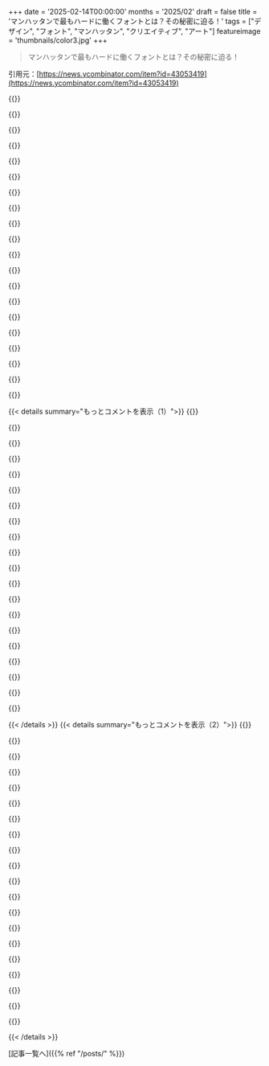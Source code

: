 +++
date = '2025-02-14T00:00:00'
months = '2025/02'
draft = false
title = 'マンハッタンで最もハードに働くフォントとは？その秘密に迫る！'
tags = ["デザイン", "フォント", "マンハッタン", "クリエイティブ", "アート"]
featureimage = 'thumbnails/color3.jpg'
+++

> マンハッタンで最もハードに働くフォントとは？その秘密に迫る！

引用元：[https://news.ycombinator.com/item?id=43053419](https://news.ycombinator.com/item?id=43053419)

{{<matomeQuote body="手書きのレタリングを習ってた頃を思い出して、Leroyの映像を見て嬉しかった。でも、Leroyを使うのはちょっとズルい気がしたよ。完璧な仕上がりはいいけど、スキルをパターンに置き換えるのは本当に良いこととは思えなかった。今でも昔の研究論文に手書きの地図やグラフがあったりするのを見るのが好きなんだ。" userName="bluenose69" createdAt="2025-02-15T11:11:56" color="#ff5c5c">}}

{{<matomeQuote body="確かに、レタリングガイドを使うことで複数の人が同じ絵を描けたよね。それでも、それぞれの技術やスキルで仲間が自分の作品を認識できたし。完璧な手書き文字を書く人を知ってるけど、彼は模写は嫌いで、ジャズに没頭してたよ。" userName="specialist" createdAt="2025-02-15T12:06:42" color="">}}

{{<matomeQuote body="＞ああ、模造は嫌ってジャズに没頭してた。Neil Caffreyが誇りに思うね！" userName="vinceguidry" createdAt="2025-02-15T15:40:09" color="">}}

{{<matomeQuote body="父がLeroyの話を延々とするのが面白かった。デザイン学校に入った時、最初に聞かれたのがLeroyのこと。僕たちはマッキントッシュのラボで学んだけど、Leroyを使ったことはなかったな。" userName="detourdog" createdAt="2025-02-15T11:43:34" color="">}}

{{<matomeQuote body="このフォントは子供の頃から見かけてて、歴史を知らなかったけど、面白い話だね。このフォントを見ると、真剣な情報で注意しないと危ないと感じる。工業用の標識とかにはぴったりな感じがする。" userName="chiph" createdAt="2025-02-15T18:09:30" color="#ff5c5c">}}

{{<matomeQuote body="著者によると、このフォントには奇妙なところもあるみたい。実際は特に真剣なフォントじゃないけど、真剣な場面で使われてるからそう思い込むんだろうね。金属に刻まれた文字は本当に重みがある。" userName="GuB-42" createdAt="2025-02-15T22:24:44" color="#45d325">}}

{{<matomeQuote body="NYの商業ビルでBMS/BASシステムのコードを書いてた頃を思い出す。あのフォントが、コントロールの重要性を表現していて、すごく気に入ってた。この深掘りはとても楽しかったよ、作者に感謝したい。" userName="technol0gic" createdAt="2025-02-15T11:10:17" color="#ff5733">}}

{{<matomeQuote body="ありがとう、すごく感謝してる。ヴィンテージスタイルの宇宙船シミュレーターを作ってて、コックピットのフォントに困ってた。古いApollo宇宙船のフォントが分かって嬉しい。" userName="vertnerd" createdAt="2025-02-15T13:08:24" color="#45d325">}}

{{<matomeQuote body="著者は順序が逆だと思う。これは会社のフォントとして始まったわけじゃない。手書きでレタリングを学んだのが始まりで、その後、ステンシルやフォントになったんだ。" userName="60654" createdAt="2025-02-14T22:43:01" color="">}}

{{<matomeQuote body="＞フォントは会社から生まれたわけではない。TFAはそんな主張してないよ。フォントはスタイルの具体的な実例で、TFAはその具体例の歴史についてだ。" userName="fenomas" createdAt="2025-02-15T06:01:04" color="#ff33a1">}}

{{<matomeQuote body="もちろん、ステンシルやパターンについての詳細は読んだよ。でも言いたいのは、ドラフティングスタイルで同じようなフォントがたくさんあるけど、Gortonはそのうちの一つに過ぎない。" userName="60654" createdAt="2025-02-15T23:05:34" color="">}}

{{<matomeQuote body="＞ドラフティングスタイルには様々な具現化がある。でも、古いレタリングガイドを開いてみると、形状が違っていることがわかるはず。それぞれのフォントは、特定の形状を持っているって主張してるんだ。" userName="fenomas" createdAt="2025-02-16T02:11:39" color="">}}

{{<matomeQuote body="あなたの主張が正しいなら、ドラフティングスタイルのフォントに似たバリエーションがあるはずだよね。記事の写真を見てみると、結構様々な形があるよ。最初の2つのキーボードのセットでは、6や9、0、R、Sの形に違いが見えるし、次のプレートの写真でもGやSの形が異なるのがわかるよ。このことは、プレートや看板の様々な組み合わせを見ても繰り返されるんだ。著者はANSIやDINの基準について話した後、Gortonが1968年にMIL-SPEC-33558として米軍に認められたって言ってるけど、出されているサンプルはGortonとは全然違う形なんだよね。要するに、Gortonが特に存在するわけじゃなくて、ドラフティングスタイルがたくさんのバリエーションで存在しているということだよ。" userName="60654" createdAt="2025-02-16T04:26:00" color="#ff5c5c">}}

{{<matomeQuote body="GortonがLeroyを生んで、それが広く使われる図面テンプレートを通じてデファクトの技術描画標準になったんだと思うよ。Leroyと君が言った基準の間の違いは、あまりに小さいように思える。" userName="fasola" createdAt="2025-02-16T05:59:00" color="">}}

{{<matomeQuote body="その通りだと思う！技術図面でよく教えられていた良いレタリングスタイルに基づいてフォントが生まれた可能性が高いと思う。1883年のStandard Letteringとかも見ると、その時代にはすでに基本的なレタリングが常識だったんだなと思う。" userName="tmoertel" createdAt="2025-02-15T04:00:52" color="">}}

{{<matomeQuote body="三の形がフラットなトップのものは”banker's 3”という反偽造対策。トランプにもこのスタイルが使われてるんだ。そんなに古いものから派生してるかは疑問だけど、Gortonの特定の彫刻機からは来てないと思う。" userName="card_zero" createdAt="2025-02-15T04:07:29" color="">}}

{{<matomeQuote body="ドイツのナンバープレートにも使われていて、部分的にその理由からだと思う。" userName="eCa" createdAt="2025-02-15T17:48:12" color="">}}

{{<matomeQuote body="＞1895年に発表されたTECHNICAL DRAWING SERIESの一部としてのA TEXT-BOOK OF FREE-HAND LETTERINGが記事に挙げられていた。文章中で、単純な技術的な書き方の基準は既に存在していて、新しいフォントの外観に影響を与えた可能性が高いって言ってる。" userName="zimpenfish" createdAt="2025-02-15T11:43:40" color="">}}

{{<matomeQuote body="長いエッセイだったし、自分もほとんど流し読みしたけど、著者は確かにそれについて言及してて、君がリンクした1895年の本からの写真もあったよ。" userName="frogpelt" createdAt="2025-02-15T15:22:04" color="">}}

{{<matomeQuote body="こんなに素晴らしい記事を読み、興味深いテーマに数百マイルも調査して、HNの誰かがもっとよく知っていると確信できる。疑いはない、ただ知っている。編集：厳しい言い方に聞こえるかもしれないけど、そんなことはない、君は正しいかもしれないけど、こんなに美しい作品を読んだ後に君の反応は、本当にとても残念だった。" userName="rambambram" createdAt="2025-02-15T09:32:08" color="">}}

{{< details summary="もっとコメントを表示（1）">}}
{{<matomeQuote body="学校でその書き方を学んだ（ドイツ語でNormschrift）。このフォントの起源はここにあると思うけど、記事を読んで著者が間違っているとは思わない。ただ、彼らにとっては明白なことだったから強調が足りなかっただけかも。これはフォントの具体的な表現の起源を明らかにする物語であって、フォントファミリーがどこから来ているかについてのテキストではない気がする。" userName="atoav" createdAt="2025-02-15T10:08:06" color="">}}

{{<matomeQuote body="この記事、由来についてくどいくらい詳しく書いてるから、ちゃんと読めばわかるよ。" userName="Clamchop" createdAt="2025-02-15T00:01:53" color="">}}

{{<matomeQuote body="親コメントへの批判は理解できるけど、著者は自分の名前の基準を認めてるよ。引用：>「結局、知られてる名前のGortonが一番しっくりくるからそれにするけど、誰のためにそれを決める資格があるのか謎。名称はいろいろあるから、理想はLinetica以外で頼む。」こういう特定の文字形式について集中して書いてるから、使い方は分かるよ。" userName="opello" createdAt="2025-02-15T01:21:54" color="#ff5733">}}

{{<matomeQuote body="それは予想だよ、私はちゃんと読んだ。著者がドラフツマンのレタリングについて、会社のフォントみたいに話してるのには異論があるな。" userName="60654" createdAt="2025-02-15T00:22:28" color="">}}

{{<matomeQuote body="後に1894年にイギリスでの本当の起源について触れてるよ。TT&Hが製品に小さな文字を彫るために自作のレタリングマシンの制約からそれを作ったんだ。" userName="fyrn_" createdAt="2025-02-15T03:10:33" color="">}}

{{<matomeQuote body="前のコメントで言ったけど、1894年前は教科書でこの手の手書きレタリングがよくあった。例えば1883年から、この標本が見つかる。<br>Standard Letteringに載ってる：<br>https://archive.org/details/standardletterin00claf/page/42/m..." userName="tmoertel" createdAt="2025-02-15T04:03:25" color="">}}

{{<matomeQuote body="記事でもそれについて言ってて、似たような本の写真も載せてるよ。引用：>「この最初のプロトGortonがどうやってデザインされたのかは分からないけど、シンプルな技術文書の標準はすでに存在してて、新しいルーティングフォントの見た目に影響を与えたと思う。」" userName="yuriks" createdAt="2025-02-15T06:30:58" color="">}}

{{<matomeQuote body="問題は、著者がGortonに似た一連の書体をすべてGortonに由来するように見せてることだよ。例えば、その一部は完全にドラフツマンの芸術から派生してる可能性もあるし、地域企業はGortonをコピーせずに優れたローカルな文字体系を使っただろう。" userName="tmoertel" createdAt="2025-02-15T13:34:59" color="#ff5c5c">}}

{{<matomeQuote body="この記事にはTaylor HobsonとGortonのライセンス契約のリンク、Gortonマシンを買ったLeroyについての他の投稿のリンク、文字の類似性を比較できるインタラクティブな比較、写真やドキュメントのスキャンが載ってて、かなりの証拠が示されてると思うよ。" userName="fasola" createdAt="2025-02-15T15:36:55" color="#ff5733">}}

{{<matomeQuote body="でもその証拠が著者が示す系譜から字体が派生していることを説得力を持って証明してないと思うんだ。著者の言うGortonセットの字体はアメリカのドラフツマンが一般的に使ってたデザインに近い、ってのが可能性としてありそうだから、実際には違うデザインだったんじゃないかな。" userName="tmoertel" createdAt="2025-02-16T00:50:43" color="#785bff">}}

{{<matomeQuote body="作者はGortonがこれらのドラフティング書体の原型のようだと結論づけている感じがする。＞”これらの再登場は、いくつかの文字の形を小さく変更しました。LeroyのアンパサンドはGortonからの変更であり、他のものは数字３の真ん中を柔らかくしたり、Wricoはその独特な形をまったく消してしまったりしています。”" userName="opello" createdAt="2025-02-16T05:27:18" color="#ff33a1">}}

{{<matomeQuote body="子供の頃にDIN標準に基づくレタリングを学んだことがある。これらの標準は1930年頃からで、もっと古いレタリング教科書に基づいている。" userName="adrian_b" createdAt="2025-02-15T18:13:00" color="">}}

{{<matomeQuote body="記事を全部読んだけど、あなたの言いたいことが理解できない。どの部分のコメントに対して間違っていると思っているのか教えてくれたら、気づかなかったことが分かるかも。" userName="swores" createdAt="2025-02-15T00:24:48" color="">}}

{{<matomeQuote body="これはもともと可読性に基づいた口伝だったんじゃないかな。物理的なものを紙で伝えるのは難しく、明確さについてのレッスンだったと思う。" userName="detourdog" createdAt="2025-02-15T13:34:27" color="#45d325">}}

{{<matomeQuote body="フォントと呼ぶ価値があると思う。フォントが一つの出典から別のものにコピーされて運ばれるケースがあったから。たとえば、Gortonが他社からライセンスを受けた機械で作られ、出力がレタリングガイドに使用されている。" userName="terribleperson" createdAt="2025-02-15T03:10:11" color="#38d3d3">}}

{{<matomeQuote body="＞”直線とシンプルな形状は、鉛筆や機械でレタリングするのが簡単になります。”これらの文字はCNC機械で作成するのも簡単だと思う。" userName="xnx" createdAt="2025-02-14T22:55:29" color="">}}

{{<matomeQuote body="この記事でも指摘されていたけど、物理的な標準となったのはGortonの彫刻機からだった。その表現は文字システムによって同じだけど。" userName="wlonkly" createdAt="2025-02-16T01:02:33" color="#ff5733">}}

{{<matomeQuote body="一般的に、技術的なレタリングでは７は直線が多いけど、Gortonでは特定の方法で曲がっているんだよね。" userName="oskarkk" createdAt="2025-02-16T06:00:34" color="">}}

{{<matomeQuote body="そう、父のレタリングテンプレートもこんな文字形だった。記事にもあるように、CADアプリケーションで使われるHersheyセットのSimplex文字はこのフォントに基づいていて、伝統的なドラフティングの一貫性のためだと思う。" userName="bitwize" createdAt="2025-02-14T23:57:38" color="#785bff">}}

{{<matomeQuote body="タイポグラフィのマニアな話を期待して、機械工具やANSI Y14のリファレンスもあって驚いた。CAD標準に関わる仕事をしていて、GLアプリケーションにIFCテキストノート用のレンダリングを追加しようとしているところで、使用するデフォルトフォントを決めかねていた。" userName="squeedles" createdAt="2025-02-15T16:44:39" color="#ff33a1">}}


{{< /details >}}
{{< details summary="もっとコメントを表示（2）">}}
{{<matomeQuote body="喧嘩するつもりはないんだけど、これ書いたのはポストミレニアル世代じゃないかな。自分は遅れてきたジェンXだけど、このレターフォームが特に変わったり“醜い”とは思わないよ。ずっと見かけてたからさ。なんか、現代の読者が初めて“ロングエス”を見た時の反応みたいだね。まぁ、世代によって見方が違うのが面白いってだけなんだけど。" userName="pimlottc" createdAt="2025-02-15T04:56:46" color="">}}

{{<matomeQuote body="著者はこのスタイルが馴染みがないとは言ってないよ。記事全体がそれがどれだけ普及しているかについてだしね。著者はタイポグラファーだから、“醜い”のは現代のタイポグラファーが欠点と考える特徴のことを指してると思うよ。" userName="fenomas" createdAt="2025-02-15T08:03:03" color="">}}

{{<matomeQuote body="あなたは彼を調べることができたはずだ。彼は簡単に見つかるし、ポストミレニアルじゃない。Figmaのデザインディレクターで、MediumやGoogleでも働いてた。20代じゃないのは明らかだよ。" userName="latexr" createdAt="2025-02-15T18:02:20" color="#45d325">}}

{{<matomeQuote body="Marcinは確かにジェンXだね。94年に大学院に入ったから、1974年生まれだと思うよ。彼の世代的視点と捉えていることは、プロのデザイナーとしての分析的視点なんじゃない？" userName="NelsonMinar" createdAt="2025-02-15T17:38:12" color="">}}

{{<matomeQuote body="世代的なことか背景の問題か分からないけど、自分はこのフォントが醜いなんて思えない。多くの技術と工夫から生まれた形だから、むしろ美しいと感じる。" userName="MalbertKerman" createdAt="2025-02-15T19:11:10" color="#ff5733">}}

{{<matomeQuote body="Marcinはあなたと同じ年齢層かもしれないけど、レターフォームへの見方が違うかも。デザインに特化した人は、非デザイナーには見えないものが見えるんだ。" userName="0_____0" createdAt="2025-02-15T11:50:16" color="">}}

{{<matomeQuote body="「それが気にならなかったなら、この記事の残りの部分でも気にならなくなるだろう」って言うカジュアルさが好き。" userName="colinprince" createdAt="2025-02-15T16:18:32" color="">}}

{{<matomeQuote body="普及してるからといって美しさは関係ないよ。個々のセンスを持つ人が頻繁に触れるものであっても、醜いと思うのは全然あり得る。" userName="latexr" createdAt="2025-02-15T17:31:57" color="">}}

{{<matomeQuote body="作者がフォントを汚いって言ってるけど、俺は好きだな。色んなサインに見かけると、感動する。" userName="djsavvy" createdAt="2025-02-14T23:06:00" color="">}}

{{<matomeQuote body="俺も好き。DINも好きだけど、金属に刻まれてるのを見たら、産業の感覚があるよね。あのポスト WWII の時代にテクノロジーが進んでたっていう感じもする。" userName="kccqzy" createdAt="2025-02-15T00:45:20" color="#ff5733">}}

{{<matomeQuote body="＞作者が汚いって言ってるけど、俺は好きだな。“美しさ”は見る人の目の中にあるものだからね。汚いってのは主観的な意見だし。最初は混乱してたけど、その後結構好きになった。" userName="latexr" createdAt="2025-02-15T17:35:12" color="">}}

{{<matomeQuote body="フォントオタクの俺には、絶対に汚く見える。しかしアートは個人的なものだから、好きならそれで良いよね。ただアメリカの標識は本当に酷くて、見るのが辛い。" userName="qingcharles" createdAt="2025-02-16T07:52:53" color="">}}

{{<matomeQuote body="タイミングがいいね！最近、”stickfont”や”open-path font”、”stroke font”を考えてたんだ。それはHersheyのグリフセットに由来してるみたい。個人の貢献による素晴らしい業績で、テクニカルな文字にベクターグラフィックレンダリングを応用したキャリアエンジニアが作ったんだよ。" userName="rezmason" createdAt="2025-02-15T18:59:03" color="#ff5733">}}

{{<matomeQuote body="この面白い記事が気に入ったなら、Thames川に投げ捨てられた書体についての記事も良いかも：https://www.londonmuseum.org.uk/blog/doves-type-thames-myste...他にクールなフォントや書体の話、誰かある？" userName="gessha" createdAt="2025-02-15T04:25:00" color="">}}

{{<matomeQuote body="Brass Monoは”Gorton”のデジタル代替品だよ。特に良いよ。" userName="carlos-menezes" createdAt="2025-02-15T20:17:41" color="">}}

{{<matomeQuote body="昔のキーボードってすごいよね！1960年代の実験用コンピュータや1980年代のマイクロコンピュータのキーボードでは、まずプラスチックで文字を成型し、その後別のプラスチックでその文字を囲むようにキーを作ってたんだ。" userName="Zaheer" createdAt="2025-02-15T01:12:28" color="#ff5733">}}

{{<matomeQuote body="今でもそういうのはあるよ。2つの型を使う”double shot”で検索してみて。カスタムキーボードキャップ用に人気で耐久性もあるから。" userName="nemomarx" createdAt="2025-02-15T01:26:20" color="">}}

{{<matomeQuote body="新しいDSLRカメラで、自分が愛すべきフォントの写真を撮ったんだ。タイポグラフィを写真に撮り歩くのは自分だけじゃないってわかって安心した。" userName="andyjohnson0" createdAt="2025-02-15T15:09:27" color="#45d325">}}

{{<matomeQuote body="同じようにタイポグラフィの写真を撮る人がたくさんいるんだね！" userName="zimpenfish" createdAt="2025-02-15T18:57:20" color="">}}

{{<matomeQuote body="素晴らしいエッセイで写真も特に美しかった！タイポグラフィはちょっと謎だな。変なフォントはわかるけど、何が良くて何が悪いかを言葉にするのが難しい。エッセイのフォントに最初は違和感を持ったけど、途中で大きなネタバレが来たよ：“このエッセイはSelectric Composer用に作られたちょっと変則的なCenturyで組版されています。”上手いね！" userName="spacechild1" createdAt="2025-02-15T20:13:17" color="#785bff">}}


{{< /details >}}


[記事一覧へ]({{% ref "/posts/" %}})
